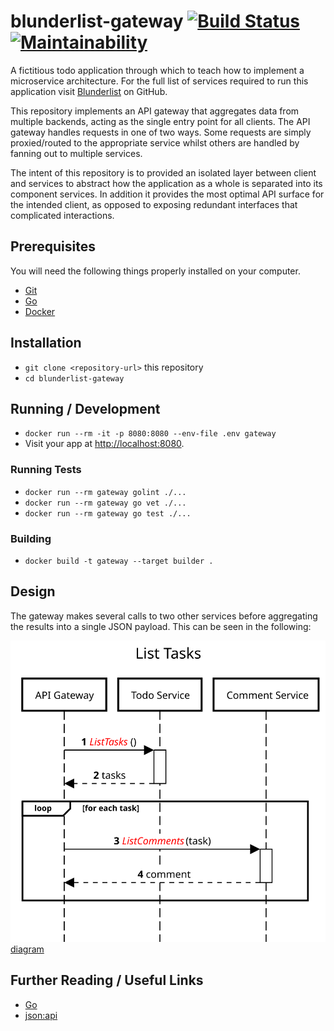 # blunderlist-gateway [![Build Status](https://travis-ci.com/tomasbasham/blunderlist-gateway.svg?branch=master)](https://travis-ci.com/tomasbasham/blunderlist-gateway) [![Maintainability](https://api.codeclimate.com/v1/badges/428e6cae5d8321a778ed/maintainability)](https://codeclimate.com/github/tomasbasham/blunderlist-gateway/maintainability)

A fictitious todo application through which to teach how to implement a
microservice architecture. For the full list of services required to run this
application visit
[Blunderlist](https://github.com/tomasbasham?utf8=✓&tab=repositories&q=blunderlist)
on GitHub.

This repository implements an API gateway that aggregates data from multiple
backends, acting as the single entry point for all clients. The API gateway
handles requests in one of two ways. Some requests are simply proxied/routed to
the appropriate service whilst others are handled by fanning out to multiple
services.

The intent of this repository is to provided an isolated layer between client
and services to abstract how the application as a whole is separated into its
component services. In addition it provides the most optimal API surface for
the intended client, as opposed to exposing redundant interfaces that
complicated interactions.

## Prerequisites

You will need the following things properly installed on your computer.

* [Git](https://git-scm.com/)
* [Go](https://golang.org/)
* [Docker](https://www.docker.com/)

## Installation

* `git clone <repository-url>` this repository
* `cd blunderlist-gateway`

## Running / Development

* `docker run --rm -it -p 8080:8080 --env-file .env gateway`
* Visit your app at [http://localhost:8080](http://localhost:8080).

### Running Tests

* `docker run --rm gateway golint ./...`
* `docker run --rm gateway go vet ./...`
* `docker run --rm gateway go test ./...`

### Building

* `docker build -t gateway --target builder .`

## Design

The gateway makes several calls to two other services before aggregating the
results into a single JSON payload. This can be seen in the following:

![list-tasks][list-tasks]\
[diagram][list-tasks-diagram]

## Further Reading / Useful Links

* [Go](https://golang.org/)
* [json:api](https://jsonapi.org/)

[list-tasks]: /diagrams/list-tasks.svg?raw=true&sanitize=true "List Tasks"
[list-tasks-diagram]: https://sequencediagram.org/index.html#initialData=C4S2BsFMAIBkQM7GgFQIYINYIFA7QK7AD2AdgQLYBGkATtPkcWgMagBuaoZeADmrVAsQ-UsgBEAQQAKASWgBxLpADuaAJ7joGaAHNla9Tn6CQw0RJTEAJsWgBlOuzOQtOkreMChItGOjiAMLEFBSQ-o60ziyu2gjQLCFhYnj6wKoaALQAfB7EAFwAPIngxLT5AMS0kNbZAPR18EjoWAgNhXUlZdkAFACUOHmZOWkZ6vnAGNh4pcS80ABmZdCQrAAW0JNYOKOGOYmh4cBFXeVVNfWNiMDBh2JtdR2nvVuYAwfJwMPZuxr5H0ccOFrNAgA
